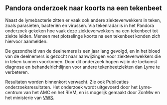 ## Pandora onderzoek naar koorts na een tekenbeet

Naast de lymebacterie zitten er vaak ook andere ziekteverwekkers in teken, zoals parasieten, bacteriën en virussen. Via tekenradar is in het Pandora onderzoek gekeken hoe vaak deze ziekteverwekkers na een tekenbeet tot ziekte leiden. Mensen met plotselinge koorts na een tekenbeet konden zich hiervoor aanmelden.

De gezondheid van de deelnemers is een jaar lang gevolgd, en in het bloed van de deelnemers is gezocht naar aanwijzingen voor ziekteverwekkers die in teken kunnen voorkomen. Door dit onderzoek hopen wij in de toekomst diagnose en behandelrichtlijnen voor andere tekenbeetziekten dan Lyme te verbeteren.

Resultaten worden binnenkort verwacht. Zie ook Publicaties onderzoeksresultaten.
Het onderzoek wordt uitgevoerd door het Lyme-centrum van het AMC en het RIVM, en is mogelijk gemaakt door ZonMw en het ministerie van [VWS](https://www.rijksoverheid.nl/ministeries/ministerie-van-volksgezondheid-welzijn-en-sport).

